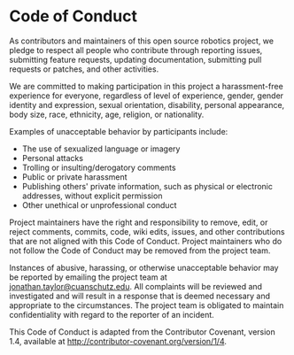 # Code of Conduct

As contributors and maintainers of this open source robotics project, we pledge
to respect all people who contribute through reporting issues, submitting
feature requests, updating documentation, submitting pull requests or patches,
and other activities.

We are committed to making participation in this project a harassment-free
experience for everyone, regardless of level of experience, gender, gender
identity and expression, sexual orientation, disability, personal appearance,
body size, race, ethnicity, age, religion, or nationality.

Examples of unacceptable behavior by participants include:

* The use of sexualized language or imagery
* Personal attacks
* Trolling or insulting/derogatory comments
* Public or private harassment
* Publishing others' private information, such as physical or electronic
  addresses, without explicit permission
* Other unethical or unprofessional conduct

Project maintainers have the right and responsibility to remove, edit, or reject
comments, commits, code, wiki edits, issues, and other contributions that are
not aligned with this Code of Conduct. Project maintainers who do not follow the
Code of Conduct may be removed from the project team.

Instances of abusive, harassing, or otherwise unacceptable behavior may be
reported by emailing the project team
at [jonathan.taylor@cuanschutz.edu](mailto:jonathan.taylor@cuanschutz.edu). All
complaints will be reviewed and investigated and will result in a response that
is deemed necessary and appropriate to the circumstances. The project team is
obligated to maintain confidentiality with regard to the reporter of an
incident.

This Code of Conduct is adapted from the Contributor Covenant, version 1.4,
available at http://contributor-covenant.org/version/1/4.